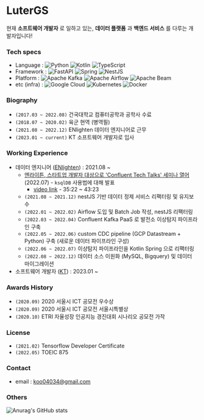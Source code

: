 # LuterGS

현재 **소프트웨어 개발자** 로 일하고 있는, **데이터 플랫폼** 과 **백엔드 서비스** 를 다루는 개발자입니다!


### Tech specs
- Language : ![Python](https://img.shields.io/badge/python-3670A0?style=for-the-badge&logo=python&logoColor=ffdd54) ![Kotlin](https://img.shields.io/badge/kotlin-%230095D5.svg?style=for-the-badge&logo=kotlin&logoColor=white) ![TypeScript](https://img.shields.io/badge/typescript-%23007ACC.svg?style=for-the-badge&logo=typescript&logoColor=white)
- Framework : ![FastAPI](https://img.shields.io/badge/FastAPI-005571?style=for-the-badge&logo=fastapi) ![Spring](https://img.shields.io/badge/spring-%236DB33F.svg?style=for-the-badge&logo=spring&logoColor=white) ![NestJS](https://img.shields.io/badge/nestjs-%23E0234E.svg?style=for-the-badge&logo=nestjs&logoColor=white)
- Platform : ![Apache Kafka](https://img.shields.io/badge/Apache%20Kafka-000?style=for-the-badge&logo=apachekafka) ![Apache Airflow](https://img.shields.io/badge/Apache%20Airflow-017CEE?style=for-the-badge&logo=Apache%20Airflow&logoColor=white) ![Apache Beam](https://user-images.githubusercontent.com/19836058/198917887-f8cdb54a-e174-4fb9-9033-a32c7c8cd8ed.svg)
- etc (infra) : ![Google Cloud](https://img.shields.io/badge/GoogleCloud-%234285F4.svg?style=for-the-badge&logo=google-cloud&logoColor=white)  ![Kubernetes](https://img.shields.io/badge/kubernetes-%23326ce5.svg?style=for-the-badge&logo=kubernetes&logoColor=white) ![Docker](https://img.shields.io/badge/docker-%230db7ed.svg?style=for-the-badge&logo=docker&logoColor=white)

### Biography
- `(2017.03 ~ 2022.08)` 건국대학교 컴퓨터공학과 공학사 수료
- `(2018.07 ~ 2020.02)` 육군 현역 (병역필)
- `(2021.08 ~ 2022.12)` ENlighten 데이터 엔지니어로 근무
- `(2023.01 ~ current)` KT 소프트웨어 개발자로 입사


### Working Experience
- 데이터 엔지니어 ([ENlighten](https://enlighten.kr/)) : 2021.08 ~
  - [엔라이튼, 스타트업 개발자 대상으로 'Confluent Tech Talks' 세미나 열어](https://www.electimes.com/news/articleView.html?idxno=306549) (2022.07) - `ksqlDB` 사용법에 대해 발표
    - [video link](https://videos.confluent.io/watch/pZb5yw5EKguZmYGe4MRsGe) - 35:22 ~ 43:23
  - `(2021.08 ~ 2021.12)` nestJS 기반 데이터 정제 서비스 리팩터링 및 유지보수
  - `(2022.01 ~ 2022.02)` Airflow 도입 및 Batch Job 작성, nestJS 리팩터링
  - `(2022.03 ~ 2022.04)` Confluent Kafka PaaS 로 발전소 이상탐지 파이프라인 구축
  - `(2022.05 ~ 2022.06)` custom CDC pipeline (GCP Datastream + Python) 구축 (새로운 데이터 파이프라인 구성)
  - `(2022.06 ~ 2022.07)` 이상탐지 파이프라인을 Kotlin Spring 으로 리팩터링
  - `(2022.08 ~ 2022.12)` 데이터 소스 이원화 (MySQL, Bigquery) 및 데이터 마이그레이션
- 소프트웨어 개발자 ([KT](https://kt.com)) : 2023.01 ~

### Awards History
- `(2020.09)` 2020 서울시 ICT 공모전 우수상 
- `(2020.09)` 2020 서울시 ICT 공모전 서울시특별상
- `(2020.10)` ETRI 자율성장 인공지능 경진대회 시나리오 공모전 가작

### License
- `(2021.02)` Tensorflow Developer Certificate
- `(2022.05)` TOEIC 875

### Contact
- email : [koo04034@gmail.com](mailto:koo04034@gmail.com)

### Others
![Anurag's GitHub stats](https://github-readme-stats.vercel.app/api?username=LuterGS&count_private=true)
